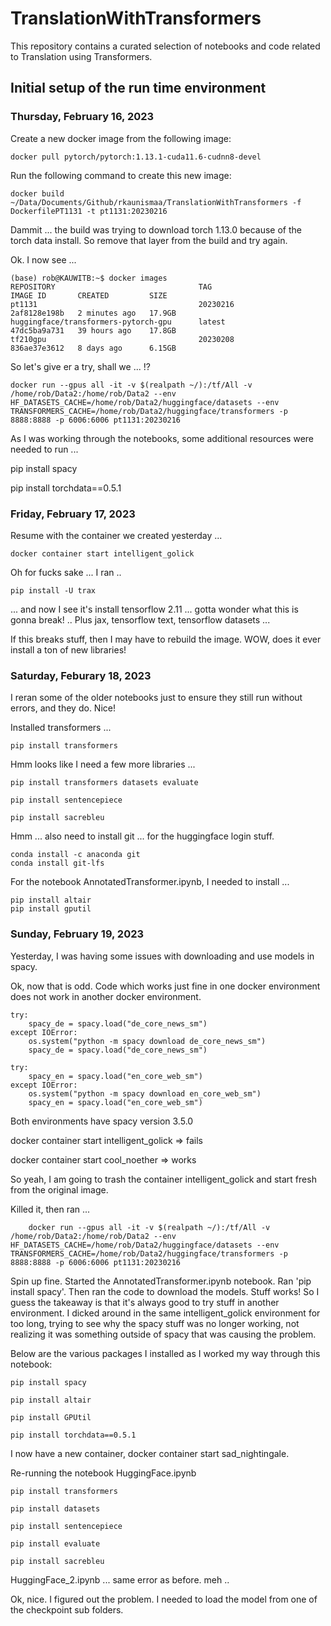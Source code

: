 # TranslationWithTransformers
This repository contains a curated selection of notebooks and code related to Translation using Transformers. 

## Initial setup of the run time environment

### Thursday, February 16, 2023

Create a new docker image from the following image:

	docker pull pytorch/pytorch:1.13.1-cuda11.6-cudnn8-devel
	
Run the following command to create this new image:

	docker build ~/Data/Documents/Github/rkaunismaa/TranslationWithTransformers -f DockerfilePT1131 -t pt1131:20230216
	
Dammit ... the build was trying to download torch 1.13.0 because of the torch data install. So remove that layer from 
the build and try again. 

Ok. I now see ...

	(base) rob@KAUWITB:~$ docker images
	REPOSITORY                                TAG                            IMAGE ID       CREATED         SIZE
	pt1131                                    20230216                       2af8128e198b   2 minutes ago   17.9GB
	huggingface/transformers-pytorch-gpu      latest                         47dc5ba9a731   39 hours ago    17.8GB
	tf210gpu                                  20230208                       836ae37e3612   8 days ago      6.15GB
	
So let's give er a try, shall we ... !?

    docker run --gpus all -it -v $(realpath ~/):/tf/All -v /home/rob/Data2:/home/rob/Data2 --env HF_DATASETS_CACHE=/home/rob/Data2/huggingface/datasets --env TRANSFORMERS_CACHE=/home/rob/Data2/huggingface/transformers -p 8888:8888 -p 6006:6006 pt1131:20230216

As I was working through the notebooks, some additional resources were needed to run ...

pip install spacy

pip install torchdata==0.5.1

### Friday, February 17, 2023

Resume with the container we created yesterday ...

    docker container start intelligent_golick

Oh for fucks sake ... I ran ..

    pip install -U trax

... and now I see it's install tensorflow 2.11 ... gotta wonder what this is gonna break! .. 
Plus jax, tensorflow text, tensorflow datasets ...

If this breaks stuff, then I may have to rebuild the image. WOW, does it ever install a ton of new libraries!

### Saturday, Feburary 18, 2023

I reran some of the older notebooks just to ensure they still run without errors, and they do. Nice!

Installed transformers ...

    pip install transformers
    
Hmm looks like I need a few more libraries ...

    pip install transformers datasets evaluate
    
    pip install sentencepiece
    
    pip install sacrebleu
    
Hmm ... also need to install git ... for the huggingface login stuff.
    
    conda install -c anaconda git
    conda install git-lfs

For the notebook AnnotatedTransformer.ipynb, I needed to install ...

    pip install altair
    pip install gputil
    
### Sunday, February 19, 2023

Yesterday, I was having some issues with downloading and use models in spacy. 

Ok, now that is odd. Code which works just fine in one docker environment does not work in another docker environment. 

    try:
        spacy_de = spacy.load("de_core_news_sm")
    except IOError:
        os.system("python -m spacy download de_core_news_sm")
        spacy_de = spacy.load("de_core_news_sm")

    try:
        spacy_en = spacy.load("en_core_web_sm")
    except IOError:
        os.system("python -m spacy download en_core_web_sm")
        spacy_en = spacy.load("en_core_web_sm")
        
Both environments have spacy version 3.5.0

docker container start intelligent_golick => fails

docker container start cool_noether => works

So yeah, I am going to trash the container intelligent_golick and start fresh from the original image. 

Killed it, then ran ...


        docker run --gpus all -it -v $(realpath ~/):/tf/All -v /home/rob/Data2:/home/rob/Data2 --env HF_DATASETS_CACHE=/home/rob/Data2/huggingface/datasets --env TRANSFORMERS_CACHE=/home/rob/Data2/huggingface/transformers -p 8888:8888 -p 6006:6006 pt1131:20230216
        
Spin up fine. Started the AnnotatedTransformer.ipynb notebook. Ran 'pip install spacy'. Then ran the code to download the models. Stuff works! So I guess the takeaway is that it's always good to try stuff in another environment. I dicked around in the same intelligent_golick environment for too long, trying to see why the spacy stuff was no longer working, not realizing it was something outside of spacy that was causing the problem. 

Below are the various packages I installed as I worked my way through this notebook:

    pip install spacy
    
    pip install altair
    
    pip install GPUtil
    
    pip install torchdata==0.5.1
    
    
I now have a new container,  docker container start sad_nightingale.

Re-running the notebook HuggingFace.ipynb

    pip install transformers
    
    pip install datasets
    
    pip install sentencepiece
    
    pip install evaluate
    
    pip install sacrebleu
    
HuggingFace_2.ipynb ... same error as before. meh .. 

Ok, nice. I figured out the problem. I needed to load the model from one of the checkpoint sub folders. 



	



	



